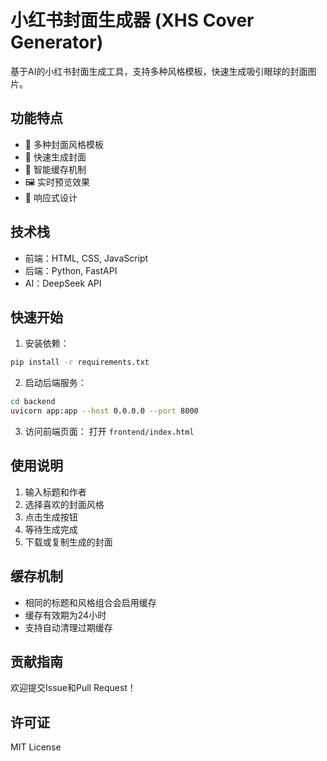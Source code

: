 # 小红书封面生成器 (XHS Cover Generator)

基于AI的小红书封面生成工具，支持多种风格模板，快速生成吸引眼球的封面图片。

## 功能特点

- 🎨 多种封面风格模板
- 🚀 快速生成封面
- 💾 智能缓存机制
- 🖼 实时预览效果
- 📱 响应式设计

## 技术栈

- 前端：HTML, CSS, JavaScript
- 后端：Python, FastAPI
- AI：DeepSeek API

## 快速开始

1. 安装依赖：
```bash
pip install -r requirements.txt
```

2. 启动后端服务：
```bash
cd backend
uvicorn app:app --host 0.0.0.0 --port 8000
```

3. 访问前端页面：
打开 `frontend/index.html`

## 使用说明

1. 输入标题和作者
2. 选择喜欢的封面风格
3. 点击生成按钮
4. 等待生成完成
5. 下载或复制生成的封面

## 缓存机制

- 相同的标题和风格组合会启用缓存
- 缓存有效期为24小时
- 支持自动清理过期缓存

## 贡献指南

欢迎提交Issue和Pull Request！

## 许可证

MIT License


